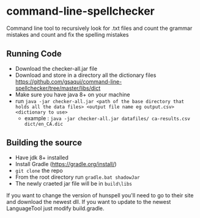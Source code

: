 # command-line-spellchecker
Command line tool to recursively look for .txt files and count the grammar mistakes and count and fix the spelling mistakes

## Running Code

- Download the checker-all.jar file
- Download and store in a directory all the dictionary files https://github.com/gsaqui/command-line-spellchecker/tree/master/libs/dict
- Make sure you have java 8+ on your machine
- run `java -jar checker-all.jar <path of the base directory that holds all the data files> <output file name eg output.csv> <dictionary to use>`
   - example : `java -jar checker-all.jar datafiles/ ca-results.csv dict/en_CA.dic`


## Building the source

- Have jdk 8+ installed
- Install Gradle (https://gradle.org/install/)
- `git clone` the repo
- From the root directory run `gradle.bat shadowJar`
- The newly craeted jar file will be in `build\libs`

If you want to change the version of hunspell you'll need to go to their site and download the newest dll.  If you want
to update to the newest LanguageTool just modify build.gradle.